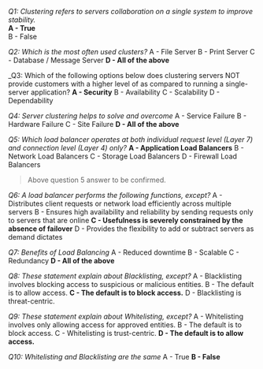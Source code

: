 _Q1: Clustering refers to servers collaboration on a single system to improve stability._<br>
**A - True**<br>
B - False<br>

_Q2: Which is the most often used clusters?_
A - File Server
B - Print Server
C - Database / Message Server
**D - All of the above**

_Q3: Which of the following options below does clustering servers NOT provide customers with a higher level of as compared to running a single-server application?
**A - Security**
B - Availability
C - Scalability
D - Dependability

_Q4: Server clustering helps to solve and overcome_
A - Service Failure
B - Hardware Failure
C - Site Failure
**D - All of the above**

_Q5: Which load balancer operates at both individual request level (Layer 7) and connection level (Layer 4) only?_
**A - Application Load Balancers**
B - Network Load Balancers
C - Storage Load Balancers
D - Firewall Load Balancers
> Above question 5 answer to be confirmed.

_Q6: A load balancer performs the following functions, except?_
A - Distributes client requests or network load efficiently across multiple servers
B - Ensures high availability and reliability by sending requests only to servers that are online
**C - Usefulness is severely constrained by the absence of failover**
D - Provides the flexibility to add or subtract servers as demand dictates

_Q7: Benefits of Load Balancing_
A - Reduced downtime
B - Scalable
C - Redundancy
**D - All of the above**

_Q8: These statement explain about Blacklisting, except?_
A - Blacklisting involves blocking access to suspicious or malicious entities.
B - The default is to allow access.
**C - The default is to block access.**
D - Blacklisting is threat-centric.

_Q9: These statement explain about Whitelisting, except?_
A - Whitelisting involves only allowing access for approved entities.
B - The default is to block access.
C - Whitelisting is trust-centric.
**D - The default is to allow access.**

_Q10: Whitelisting and Blacklisting are the same_
A - True
**B - False**
